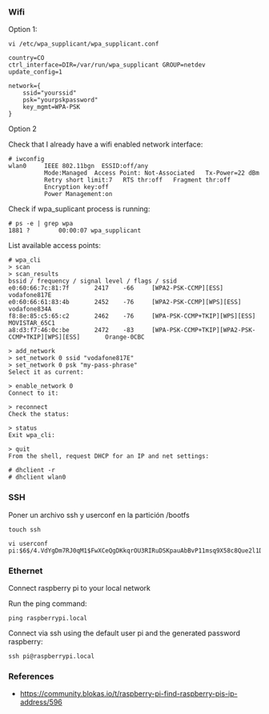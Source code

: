 ### Wifi

Option 1:

```
vi /etc/wpa_supplicant/wpa_supplicant.conf
```

```
country=CO
ctrl_interface=DIR=/var/run/wpa_supplicant GROUP=netdev
update_config=1

network={
    ssid="yourssid"
    psk="yourpskpassword"
    key_mgmt=WPA-PSK
}
```

Option 2

Check that I already have a wifi enabled network interface:

```
# iwconfig
wlan0     IEEE 802.11bgn  ESSID:off/any  
          Mode:Managed  Access Point: Not-Associated   Tx-Power=22 dBm   
          Retry short limit:7   RTS thr:off   Fragment thr:off
          Encryption key:off
          Power Management:on
```

Check if wpa_suplicant process is running:

```
# ps -e | grep wpa
1881 ?        00:00:07 wpa_supplicant
```

List available access points:

```
# wpa_cli
> scan
> scan_results
bssid / frequency / signal level / flags / ssid
e0:60:66:7c:81:7f       2417    -66     [WPA2-PSK-CCMP][ESS]    vodafone817E
e0:60:66:61:83:4b       2452    -76     [WPA2-PSK-CCMP][WPS][ESS]       vodafone834A
f8:8e:85:c5:65:c2       2462    -76     [WPA-PSK-CCMP+TKIP][WPS][ESS]   MOVISTAR_65C1
a8:d3:f7:46:0c:be       2472    -83     [WPA-PSK-CCMP+TKIP][WPA2-PSK-CCMP+TKIP][WPS][ESS]       Orange-0CBC

> add_network
> set_network 0 ssid "vodafone817E"
> set_network 0 psk "my-pass-phrase"
Select it as current:

> enable_network 0
Connect to it:

> reconnect
Check the status:

> status
Exit wpa_cli:

> quit
From the shell, request DHCP for an IP and net settings:

# dhclient -r
# dhclient wlan0
```

### SSH

Poner un archivo ssh y userconf en la partición /bootfs

```
touch ssh

vi userconf
pi:$6$/4.VdYgDm7RJ0qM1$FwXCeQgDKkqrOU3RIRuDSKpauAbBvP11msq9X58c8Que2l1Dwq3vdJMgiZlQSbEXGaY5esVHGBNbCxKLVNqZW1
```

### Ethernet

Connect raspberry pi to your local network

Run the ping command:
```
ping raspberrypi.local
```

Connect via ssh using the default user pi and the generated password raspberry:
```
ssh pi@raspberrypi.local
```

### References
* https://community.blokas.io/t/raspberry-pi-find-raspberry-pis-ip-address/596
